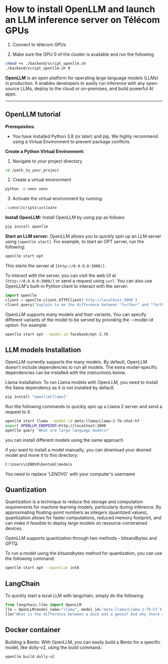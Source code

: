 


# How to install OpenLLM and launch an LLM inference server on Télécom GPUs

1. Connect to télécom GPUs

2. Make sure the GPU 0 of the cluster is available and run the following
   
```bash
chmod +x ./backend/script_openllm.sh
./backend/script_openllm.sh 0
```

**OpenLLM** is an open platform for operating large language models (LLMs) in production. It enables developers to easily run inference with any open-source LLMs, deploy to the cloud or on-premises, and build powerful AI apps.

---------

## OpenLLM tutorial


**Prerequisites:**
- You have installed Python 3.8 (or later) and pip. We highly recommend using a Virtual Environment to prevent package conflicts.

**Create a Python Virtual Environment:**
1. Navigate to your project directory
```bash
cd /path_to_your_project
```

2. Create a virtual environment
```bash
python -m venv venv
```

3. Activate the virtual environment by running:
```bash
.\venv\Scripts\activate
```


**Install OpenLLM:**
Install OpenLLM by using pip as follows:
```bash
pip install openllm
```


**Start an LLM server:**
OpenLLM allows you to quickly spin up an LLM server using `[openllm start]`. For example, to start an OPT server, run the following:
```bash
openllm start opt
```

This starts the server at `[http://0.0.0.0:3000/]`.

To interact with the server, you can visit the web UI at `[http://0.0.0.0:3000/]` or send a request using `curl`. You can also use OpenLLM's built-in Python client to interact with the server:
```python
import openllm
client = openllm.client.HTTPClient('http://localhost:3000')
client.query('Explain to me the difference between "further" and "farther"')
```

OpenLLM supports many models and their variants. You can specify different variants of the model to be served by providing the --model-id option. For example:
```bash
openllm start opt --model-id facebook/opt-2.7b
```

## LLM models Installation

OpenLLM currently supports the many models. By default, OpenLLM doesn't include dependencies to run all models. The extra model-specific dependencies can be installed with the instructions below.

Llama Installation:
To run Llama models with OpenLLM, you need to install the llama dependency as it is not installed by default.
```bash
pip install "openllm[llama]"
```

Run the following commands to quickly spin up a Llama 2 server and send a request to it.

```bash
openllm start llama --model-id meta-llama/Llama-2-7b-chat-hf
export OPENLLM_ENDPOINT=http://localhost:3000
openllm query 'What are large language models?'
```

you can install different models using the same approach

if you want to install a model manually, you can download your desired model and move it to this directory:

```bash
C:\Users\LENOVO\bentoml\models
```
You need to replace 'LENOVO' with your computer's username

## Quantization

Quantization is a technique to reduce the storage and computation requirements for machine learning models, particularly during inference. By approximating floating-point numbers as integers (quantized values), quantization allows for faster computations, reduced memory footprint, and can make it feasible to deploy large models on resource-constrained devices.

OpenLLM supports quantization through two methods - bitsandbytes and GPTQ.

To run a model using the bitsandbytes method for quantization, you can use the following command:

```bash
openllm start opt --quantize int8
```

## LangChain
To quickly start a local LLM with langchain, simply do the following:

```python
from langchain.llms import OpenLLM
llm = OpenLLM(model_name="llama", model_id='meta-llama/Llama-2-7b-hf')
llm("What is the difference between a duck and a goose? And why there are so many Goose in Canada?")
```

## Docker container
Building a Bento: With OpenLLM, you can easily build a Bento for a specific model, like dolly-v2, using the build command.:

```bash
openllm build dolly-v2
```




